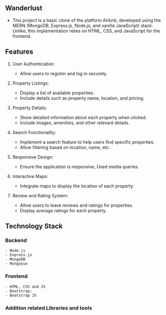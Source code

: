 ## Wanderlust
- This project is a basic clone of the platform Airbnb, developed using the MERN (MongoDB, Express.js, Node.js, and vanilla JavaScript) stack. Unlike, this implementation relies on HTML, CSS, and JavaScript for the frontend.

## Features

  1. User Authentication:
     - Allow users to register and log in securely.
       
  2. Property Listings:
     - Display a list of available properties.
     - Include details such as property name, location, and pricing.

  3. Property Details:
     - Show detailed information about each property when clicked.
     - Include images, amenities, and other relevant details.

  4. Search Functionality:
     - Implement a search feature to help users find specific properties.
     - Allow filtering based on location, name, etc.

  5. Responsive Design:
     - Ensure the application is responsive, Used media queries.

  6. Interactive Maps:
     - Integrate maps to display the location of each property.

  7. Review and Rating System:
     - Allow users to leave reviews and ratings for properties.
     - Display average ratings for each property.
  
## Technology Stack

  ### Backend
    - Node.js
    - Express.js
    - MongoDB
    - Mongoose

  ### Frontend
    - HTML, CSS and JS
    - Bootstrap:
    - Bootstrap JS
    
  ### Addition related Libraries and tools
  

